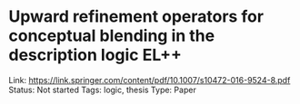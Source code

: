 # Upward refinement operators for conceptual blending in the description logic EL++

Link: https://link.springer.com/content/pdf/10.1007/s10472-016-9524-8.pdf
Status: Not started
Tags: logic, thesis
Type: Paper
